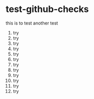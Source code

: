 # test-github-checks

this is to test
another test


1. try
1. try
1. try
1. try
1. try
1. try
1. try
1. try
1. try
1. try
1. try
1. try
